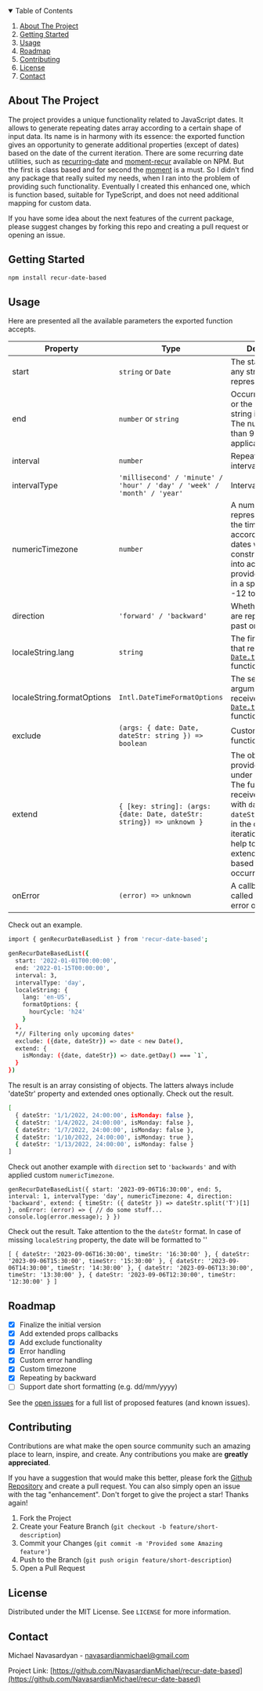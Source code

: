 <details open>
  <summary>Table of Contents</summary>
  <ol>
    <li>
      <a href="#about-the-project">About The Project</a>
    </li>
    <li>
      <a href="#getting-started">Getting Started</a>
    </li>
    <li><a href="#usage">Usage</a></li>
    <li><a href="#roadmap">Roadmap</a></li>
    <li><a href="#contributing">Contributing</a></li>
    <li><a href="#license">License</a></li>
    <li><a href="#contact">Contact</a></li>
  </ol>
</details>



<!-- ABOUT THE PROJECT -->
## About The Project

The project provides a unique functionality related to JavaScript dates. It allows to generate repeating dates array according to a certain shape of input data. Its name is in harmony with its essence: the exported function gives an opportunity to generate additional properties (except of dates) based on the date of the current iteration.
There are some recurring date utilities, such as <a target="_blank" href="https://www.npmjs.com/package/recurring-date">recurring-date</a> and <a target="_blank" href="https://www.npmjs.com/package/moment-recur">moment-recur</a> available on NPM. But the first is class based and for second the <a target="_blank" href="https://www.npmjs.com/package/moment">moment</a> is a must. So I didn't find any package that really suited my needs, when I ran into the problem of providing such functionality․ Eventually I created this enhanced one, which is function based, suitable for TypeScript, and does not need additional mapping for custom data.


If you have some idea about the next features of the current package, please suggest changes by forking this repo and creating a pull request or opening an issue.


<!-- GETTING STARTED -->
## Getting Started

```sh
npm install recur-date-based
```
 

<!-- USAGE EXAMPLES -->
## Usage

Here are presented all the available parameters the exported function accepts.

| Property                   | Type                 | Description  | Default    |
| -------------------------- | -------------        | ------------ | ----------- |
| start                      | `string` or `Date`       | The start date or its any string representation. | today      |
| end                        | `number` or `string`      | Occurrences count or the end date string in ISO format. The number larger than 99999 is not applicable. | `100` |
| interval                   | `number`      | Repeat by some interval. | `1` |
| intervalType               | `'millisecond' / 'minute' / 'hour' / 'day' / 'week' / 'month' / 'year'` | Interval unit name. | `'day'` |
| numericTimezone            | `number` | A numeric representation of the timezone, according to which dates will be constructed. Take into account that the provided value must in a specific range -12 to 12.  | user's timezone |
| direction                  | `'forward' / 'backward'` | Whether the dates are repeated to the past or to the future. | `'forward'` |
| localeString.lang          | `string`                 | The first argument that receives the <a target="_blank" href="https://developer.mozilla.org/en-US/docs/Web/JavaScript/Reference/Global_Objects/Date/toLocaleString">`Date.toLocaleString`</a> function. | `null` |
| localeString.formatOptions          | `Intl.DateTimeFormatOptions` | The second argument that receives the <a target="_blank" href="https://developer.mozilla.org/en-US/docs/Web/JavaScript/Reference/Global_Objects/Date/toLocaleString">`Date.toLocaleString`</a> function. | `null` |
| exclude                    | `(args: { date: Date, dateStr: string }) => boolean` | Custom filter function.  | `null` |
| extend                   | `{ [key: string]: (args: {date: Date, dateStr: string}) => unknown }` | The object accepts provided functions under string keys. The function receives an object with `date` and `dateStr` properties in the current iteration. This can help to generate extended properties based on current occurrence. | `null` |
| onError                    | `(error) => unknown` | A callback which is called when any error occurs. | `null` |


Check out an example.


```sh
import { genRecurDateBasedList } from 'recur-date-based';

genRecurDateBasedList({
  start: '2022-01-01T00:00:00',
  end: '2022-01-15T00:00:00',
  interval: 3,
  intervalType: 'day',
  localeString: {
    lang: 'en-US',
    formatOptions: {
      hourCycle: 'h24'
    }
  },
  *// Filtering only upcoming dates*
  exclude: ({date, dateStr}) => date < new Date(),
  extend: {
    isMonday: ({date, dateStr}) => date.getDay() === `1`,
  }
})
```

The result is an array consisting of objects. The latters always include 'dateStr' property and extended ones optionally. Check out the result.

```sh
[
  { dateStr: '1/1/2022, 24:00:00', isMonday: false },
  { dateStr: '1/4/2022, 24:00:00', isMonday: false },
  { dateStr: '1/7/2022, 24:00:00', isMonday: false },
  { dateStr: '1/10/2022, 24:00:00', isMonday: true },
  { dateStr: '1/13/2022, 24:00:00', isMonday: false }
]
```

Check out another example with `direction` set to `'backwards'` and with applied custom `numericTimezone`.

`genRecurDateBasedList({
  start: '2023-09-06T16:30:00',
  end: 5,
  interval: 1,
  intervalType: 'day',
  numericTimezone: 4,
  direction: 'backward',
  extend: {
    timeStr: ({ dateStr }) => dateStr.split('T')[1]
  },
  onError: (error) => {
    // do some stuff...
    console.log(error.message);
  }
})`

Check out the result. Take attention to the the `dateStr` format. In case of missing `localeString` property, the date will be formatted to ''

`[
  { dateStr: '2023-09-06T16:30:00', timeStr: '16:30:00' },
  { dateStr: '2023-09-06T15:30:00', timeStr: '15:30:00' },
  { dateStr: '2023-09-06T14:30:00', timeStr: '14:30:00' },
  { dateStr: '2023-09-06T13:30:00', timeStr: '13:30:00' },
  { dateStr: '2023-09-06T12:30:00', timeStr: '12:30:00' }
]`

<!-- ROADMAP -->
## Roadmap

- [x] Finalize the initial version
- [x] Add extended props callbacks
- [x] Add exclude functionality
- [x] Error handling
- [x] Custom error handling
- [x] Custom timezone
- [x] Repeating by backward
- [ ] Support date short formatting (e.g. dd/mm/yyyy)

See the [open issues](https://github.com/NavasardianMichael/recur-date-based/issues) for a full list of proposed features (and known issues).


<!-- CONTRIBUTING -->
## Contributing

Contributions are what make the open source community such an amazing place to learn, inspire, and create. Any contributions you make are **greatly appreciated**.

If you have a suggestion that would make this better, please fork the <a target="_blank" href="https://github.com/NavasardianMichael/recur-date-based">Github Repository</a> and create a pull request. You can also simply open an issue with the tag "enhancement".
Don't forget to give the project a star! Thanks again!

1. Fork the Project
2. Create your Feature Branch (`git checkout -b feature/short-description`)
3. Commit your Changes (`git commit -m 'Provided some Amazing feature'`)
4. Push to the Branch (`git push origin feature/short-description`)
5. Open a Pull Request


<!-- LICENSE -->
## License

Distributed under the MIT License. See `LICENSE` for more information.


<!-- CONTACT -->
## Contact

Michael Navasardyan - <a target="_blank" href='mailto:navasardianmichael@gmail.com'>navasardianmichael@gmail.com</a>

Project Link: [https://github.com/NavasardianMichael/recur-date-based](https://github.com/NavasardianMichael/recur-date-based)

